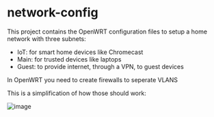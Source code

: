 # network-config
This project contains the OpenWRT configuration files to setup a home network with three subnets:
- IoT: for smart home devices like Chromecast
- Main: for trusted devices like laptops
- Guest: to provide internet, through a VPN, to guest devices

In OpenWRT you need to create firewalls to seperate VLANS

This is a simplification of how those should work:

![image](https://github.com/user-attachments/assets/c389c359-7e70-4896-92d4-0b61e871944e)

